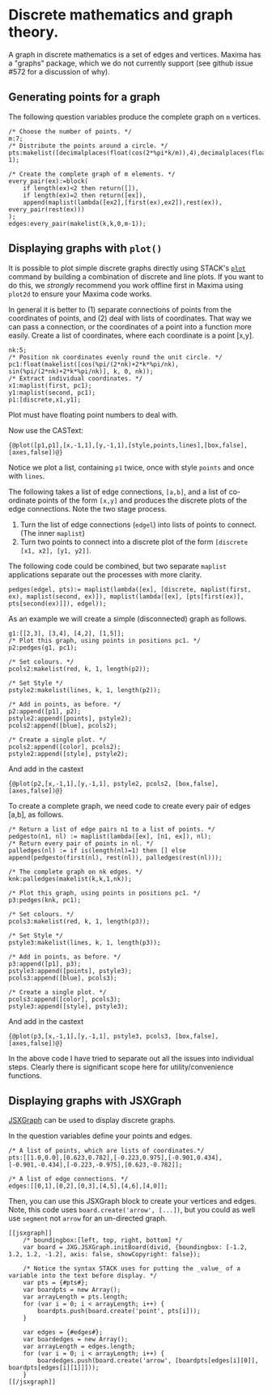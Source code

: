 # Discrete mathematics and graph theory.

A graph in discrete mathematics is a set of edges and vertices.  Maxima has a "graphs" package, which we do not currently support (see github issue #572 for a discussion of why).

## Generating points for a graph

The following question variables produce the complete graph on `m` vertices.

    /* Choose the number of points. */
    m:7;
    /* Distribute the points around a circle. */
    pts:makelist([decimalplaces(float(cos(2*%pi*k/m)),4),decimalplaces(float(sin(2*%pi*k/m)),4)],k,0,m-1);
    
    /* Create the complete graph of m elements. */
    every_pair(ex):=block(
        if length(ex)<2 then return([]),
        if length(ex)=2 then return([ex]),
        append(maplist(lambda([ex2],[first(ex),ex2]),rest(ex)), every_pair(rest(ex)))
    );
    edges:every_pair(makelist(k,k,0,m-1));

## Displaying graphs with `plot()`

It is possible to plot simple discrete graphs directly using STACK's [`plot`](Plots.md) command by building a combination of discrete and line plots.  If you want to do this, we _strongly_ recommend you work offline first in Maxima using `plot2d` to ensure your Maxima code works.

In general it is better to (1) separate connections of points from the coordinates of points, and (2) deal with lists of coordinates.  That way we can pass a connection, or the coordinates of a point into a function more easily.  Create a list of coordinates, where each coordinate is a point [x,y].

    nk:5;
    /* Position nk coordinates evenly round the unit circle. */
    pc1:float(makelist([cos(%pi/(2*nk)+2*k*%pi/nk), sin(%pi/(2*nk)+2*k*%pi/nk)], k, 0, nk));
    /* Extract individual coordinates. */
    x1:maplist(first, pc1); 
    y1:maplist(second, pc1); 
    p1:[discrete,x1,y1];

Plot must have floating point numbers to deal with.

Now use the CASText:

    {@plot([p1,p1],[x,-1,1],[y,-1,1],[style,points,lines],[box,false],[axes,false])@}

Notice we plot a list, containing `p1` twice, once with style `points` and once with `lines`.

The following takes a list of edge connections, `[a,b]`, and a list of co-ordinate points of the form `[x,y]` and produces the discrete plots of the edge connections. 
Note the two stage process.

1. Turn the list of edge connections (`edgel`) into lists of points to connect. (The inner `maplist`)
2. Turn two points to connect into a discrete plot of the form `[discrete [x1, x2], [y1, y2]]`.

The following code could be combined, but two separate `maplist` applications separate out the processes with more clarity.

    pedges(edgel, pts):= maplist(lambda([ex], [discrete, maplist(first, ex), maplist(second, ex)]), maplist(lambda([ex], [pts[first(ex)], pts[second(ex)]]), edgel));

As an example we will create a simple (disconnected) graph as follows.

    g1:[[2,3], [3,4], [4,2], [1,5]];
    /* Plot this graph, using points in positions pc1. */
    p2:pedges(g1, pc1);

    /* Set colours. */
    pcols2:makelist(red, k, 1, length(p2));

    /* Set Style */
    pstyle2:makelist(lines, k, 1, length(p2));

    /* Add in points, as before. */
    p2:append([p1], p2);
    pstyle2:append([points], pstyle2);
    pcols2:append([blue], pcols2);

    /* Create a single plot. */
    pcols2:append([color], pcols2);
    pstyle2:append([style], pstyle2);

And add in the castext

    {@plot(p2,[x,-1,1],[y,-1,1], pstyle2, pcols2, [box,false], [axes,false])@}


To create a complete graph, we need code to create every pair of edges [a,b], as follows.

    /* Return a list of edge pairs n1 to a list of points. */
    pedgesto(n1, nl) := maplist(lambda([ex], [n1, ex]), nl);
    /* Return every pair of points in nl. */
    palledges(nl) := if is(length(nl)=1) then [] else append(pedgesto(first(nl), rest(nl)), palledges(rest(nl)));

    /* The complete graph on nk edges. */
    knk:palledges(makelist(k,k,1,nk));

    /* Plot this graph, using points in positions pc1. */
    p3:pedges(knk, pc1);

    /* Set colours. */
    pcols3:makelist(red, k, 1, length(p3));

    /* Set Style */
    pstyle3:makelist(lines, k, 1, length(p3));

    /* Add in points, as before. */
    p3:append([p1], p3);
    pstyle3:append([points], pstyle3);
    pcols3:append([blue], pcols3);

    /* Create a single plot. */
    pcols3:append([color], pcols3);
    pstyle3:append([style], pstyle3);

And add in the castext

    {@plot(p3,[x,-1,1],[y,-1,1], pstyle3, pcols3, [box,false], [axes,false])@}

In the above code I have tried to separate out all the issues into individual steps.  Clearly there is significant scope here for utility/convenience functions.

## Displaying graphs with JSXGraph

[JSXGraph](../Authoring/JSXGraph.md) can be used to display discrete graphs.

In the question variables define your points and edges.

    /* A list of points, which are lists of coordinates.*/
    pts:[[1.0,0.0],[0.623,0.782],[-0.223,0.975],[-0.901,0.434],[-0.901,-0.434],[-0.223,-0.975],[0.623,-0.782]];

    /* A list of edge connections. */
    edges:[[0,1],[0,2],[0,3],[4,5],[4,6],[4,0]];

Then, you can use this JSXGraph block to create your vertices and edges.  Note, this code uses `board.create('arrow', [...])`, but you could as well use `segment` not `arrow` for an un-directed graph.

    [[jsxgraph]]
        /* boundingbox:[left, top, right, bottom] */
        var board = JXG.JSXGraph.initBoard(divid, {boundingbox: [-1.2, 1.2, 1.2, -1.2], axis: false, showCopyright: false});
        
        /* Notice the syntax STACK uses for putting the _value_ of a variable into the text before display. */
        var pts = {#pts#};
        var boardpts = new Array();
        var arrayLength = pts.length;
        for (var i = 0; i < arrayLength; i++) {
            boardpts.push(board.create('point', pts[i]));
        }
        
        var edges = {#edges#};
        var boardedges = new Array();
        var arrayLength = edges.length;
        for (var i = 0; i < arrayLength; i++) {
            boardedges.push(board.create('arrow', [boardpts[edges[i][0]], boardpts[edges[i][1]]]));
        }
    [[/jsxgraph]]

